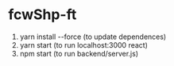 # fcwShp-ft

1. yarn install --force (to update dependences)
2. yarn start (to run localhost:3000 react)
3. npm start (to run backend/server.js)
